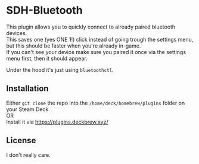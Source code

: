 # SDH-Bluetooth

This plugin allows you to quickly connect to already paired bluetooth devices.  
This saves one (yes ONE 1!) click instead of going trough the settings menu, but this should be faster when you're already in-game.  
If you can't see your device make sure you paired it once via the settings menu first, then it should appear.  
  
Under the hood it's just using `bluetoothctl`.

## Installation
Either `git clone` the repo into the `/home/deck/homebrew/plugins` folder on your Steam Deck  
OR  
Install it via https://plugins.deckbrew.xyz/

## License

I don't really care.
